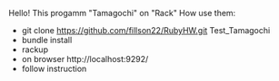 Hello!
This progamm "Tamagochi" on "Rack"
How use them:
- git clone https://github.com/fillson22/RubyHW.git Test_Tamagochi
- bundle install
- rackup
- on browser http://localhost:9292/
- follow instruction
